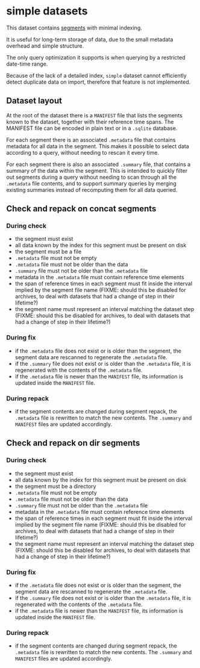 # simple datasets

This dataset contains [segments](segments.md) with minimal indexing.

It is useful for long-term storage of data, due to the small metadata overhead
and simple structure.

The only query optimization it supports is when querying by a restricted
date-time range.

Because of the lack of a detailed index, `simple` dataset cannot efficiently
detect duplicate data on import, therefore that feature is not implemented.

## Dataset layout

At the root of the dataset there is a `MANIFEST` file that lists the segments
known to the dataset, together with their reference time spans. The MANIFEST
file can be encoded in plain text or in a `.sqlite` database.

For each segment there is an associated `.metadata` file that contains metadata
for all data in the segment. This makes it possible to select data according to
a query, without needing to rescan it every time.

For each segment there is also an associated `.summary` file, that contains a
summary of the data within the segment. This is intended to quickly filter out
segments during a query without needing to scan through all the `.metadata`
file contents, and to support summary queries by merging existing summaries
instead of recomputing them for all data queried.

## Check and repack on concat segments

### During check

- the segment must exist
- all data known by the index for this segment must be present on disk
- the segment must be a file
- `.metadata` file must not be empty
- `.metadata` file must not be older than the data
- `.summary` file must not be older than the `.metadata` file
- metadata in the `.metadata` file must contain reference time elements
- the span of reference times in each segment must fit inside the interval
  implied by the segment file name (FIXME: should this be disabled for
  archives, to deal with datasets that had a change of step in their lifetime?)
- the segment name must represent an interval matching the dataset step
  (FIXME: should this be disabled for archives, to deal with datasets that had
  a change of step in their lifetime?)

### During fix
- if the `.metadata` file does not exist or is older than the segment, the
  segment data are rescanned to regenerate the `.metadata` file.
- if the `.summary` file does not exist or is older than the `.metadata` file,
  it is regenerated with the contents of the `.metadata` file.
- if the `.metadata` file is newer than the `MANIFEST` file, its information
  is updated inside the `MANIFEST` file.


### During repack

- if the segment contents are changed during segment repack, the
  `.metadata` file is rewritten to match the new contents. The `.summary` and
  `MANIFEST` files are updated accordingly.


## Check and repack on dir segments

### During check

- the segment must exist
- all data known by the index for this segment must be present on disk
- the segment must be a directory
- `.metadata` file must not be empty
- `.metadata` file must not be older than the data
- `.summary` file must not be older than the `.metadata` file
- metadata in the `.metadata` file must contain reference time elements
- the span of reference times in each segment must fit inside the interval
  implied by the segment file name (FIXME: should this be disabled for
  archives, to deal with datasets that had a change of step in their lifetime?)
- the segment name must represent an interval matching the dataset step
  (FIXME: should this be disabled for archives, to deal with datasets that had
  a change of step in their lifetime?)

### During fix
- if the `.metadata` file does not exist or is older than the segment, the
  segment data are rescanned to regenerate the `.metadata` file.
- if the `.summary` file does not exist or is older than the `.metadata` file,
  it is regenerated with the contents of the `.metadata` file.
- if the `.metadata` file is newer than the `MANIFEST` file, its information
  is updated inside the `MANIFEST` file.


### During repack

- if the segment contents are changed during segment repack, the
  `.metadata` file is rewritten to match the new contents. The `.summary` and
  `MANIFEST` files are updated accordingly.